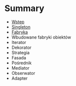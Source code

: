 # Summary

* [Wstęp](README.md)
* [Singleton ](chapter1.md)
* [Fabryka](fabryka.md)
* Wbudowane fabryki obiektów
* Iterator
* Dekorator
* Strategia
* Fasada
* Pośrednik
* Mediator
* Obserwator
* Adapter

